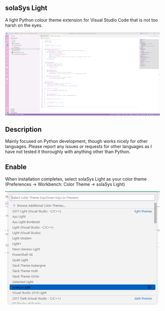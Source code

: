 ## solaSys Light
A light Python colour theme extension for Visual Studio Code that is not too harsh on the eyes.

![solaSys Light](Example.png)


## Description
Mainly focused on Python development, though works nicely for other languages. Please report any issues or requests for other languages as I have not tested it thoroughly with anything other than Python.

## Enable
When installation completes, select solaSys Light as your color theme (Preferences → Workbench: Color Theme → solaSys Light)

![Enable](Enable.png)